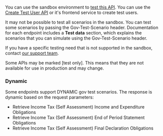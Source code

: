 You can use the sandbox environment to <a href="/api-documentation/docs/testing">test this API</a>. You can use
the <a href="/api-documentation/docs/api/service/api-platform-test-user/1.0">Create Test User API</a> or it's frontend
service to create test users.

It may not be possible to test all scenarios in the sandbox. You can test some scenarios by passing the
Gov-Test-Scenario header. Documentation for each endpoint includes a **Test data** section, which explains the scenarios
that you can simulate using the Gov-Test-Scenario header.

If you have a specific testing need that is not supported in the sandbox, contact <a href="/developer/support">our
support team</a>.

Some APIs may be marked \[test only\]. This means that they are not available for use in production and may change.

### Dynamic

Some endpoints support DYNAMIC gov test scenarios.
The response is dynamic based on the request parameters:

- Retrieve Income Tax (Self Assessment) Income and Expenditure Obligations
- Retrieve Income Tax (Self Assessment) End of Period Statement Obligations
- Retrieve Income Tax (Self Assessment) Final Declaration Obligations
